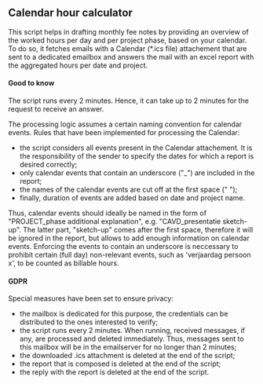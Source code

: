 ## Calendar hour calculator

This script helps in drafting monthly fee notes by providing an overview of the worked hours per day and per project phase, based on your calendar. 
To do so, it fetches emails with a Calendar (*.ics file) attachement that are sent to a dedicated emailbox and answers the mail with an excel report with the aggregated hours per date and project.

#### Good to know

The script runs every 2 minutes. Hence, it can take up to 2 minutes for the request to receive an answer.

The processing logic assumes a certain naming convention for calendar 
events. Rules that have been implemented for processing the Calendar:
* the script considers all events present in the Calendar attachement. It is the responsibility of the sender to specify the dates for which a report is desired correctly;
* only calendar events that contain an underscore ("_") are included in the report;
* the names of the calendar events are cut off at the first space (" ");
* finally, duration of events are added based on date and project name.

Thus, calendar events should ideally be named in the form of "PROJECT_phase additional explanation", e.g. "CAVD_presentatie sketch-up". 
The latter part, "sketch-up" comes after the first space, therefore it will be ignored in the report, but allows to add enough information on calendar events. 
Enforcing the events to contain an underscore is neccessary to prohibit certain (full day) non-relevant events, such as 'verjaardag persoon x', to be counted as billable hours.   

#### GDPR

Special measures have been set to ensure privacy:
* the mailbox is dedicated for this purpose, the credentials can be distributed to the ones interested to verify;
* the script runs every 2 minutes. When running, received messages, if any, are processed and deleted immediately. Thus, messages sent to this mailbox will be in the emailserver for no longer than 2 minutes;
* the downloaded .ics attachment is deleted at the end of the script;
* the report that is composed is deleted at the end of the script;
* the reply with the report is deleted at the end of the script.
